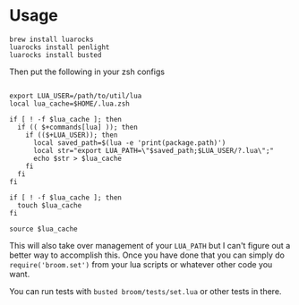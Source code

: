 # Usage

    brew install luarocks
    luarocks install penlight
    luarocks install busted

Then put the following in your zsh configs

<pre><code>
export LUA_USER=/path/to/util/lua
local lua_cache=$HOME/.lua.zsh

if [ ! -f $lua_cache ]; then
  if (( $+commands[lua] )); then
    if (($+LUA_USER)); then
      local saved_path=$(lua -e 'print(package.path)')
      local str="export LUA_PATH=\"$saved_path;$LUA_USER/?.lua\";"
      echo $str > $lua_cache
    fi
  fi
fi

if [ ! -f $lua_cache ]; then
  touch $lua_cache
fi

source $lua_cache
</code></pre>

This will also take over management of your `LUA_PATH` but I can't figure
out a better way to accomplish this. Once you have done that you can simply
do `require('broom.set')` from your lua scripts or whatever other code you want.

You can run tests with `busted broom/tests/set.lua` or other tests in there.
